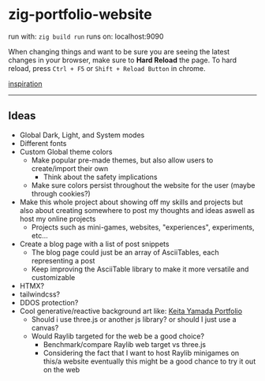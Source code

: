 # zig-portfolio-website
run with: `zig build run`
runs on: localhost:9090

When changing things and want to be sure you are seeing the latest changes in your browser, make sure to **Hard Reload** the page.
To hard reload, press `Ctrl + F5` or `Shift + Reload Button` in chrome.

[inspiration](https://ysap.sh/)

---

## Ideas

- Global Dark, Light, and System modes
- Different fonts
- Custom Global theme colors
    - Make popular pre-made themes, but also allow users to create/import their own
        - Think about the safety implications
    - Make sure colors persist throughout the website for the user (maybe through cookies?)
- Make this whole project about showing off my skills and projects but also about creating somewhere to post my thoughts and ideas aswell as host my online projects
    - Projects such as mini-games, websites, "experiences", experiments, etc...
- Create a blog page with a list of post snippets
    - The blog page could just be an array of AsciiTables, each representing a post
    - Keep improving the AsciiTable library to make it more versatile and customizable
- HTMX?
- tailwindcss?
- DDOS protection?
- Cool generative/reactive background art like: [Keita Yamada Portfolio](https://p5aholic.me/)
    - Should i use three.js or another js library? or should I just use a canvas?
    - Would Raylib targeted for the web be a good choice?
        - Benchmark/compare Raylib web target vs three.js
        - Considering the fact that I want to host Raylib minigames on this/a website eventually this might be a good chance to try it out on the web

